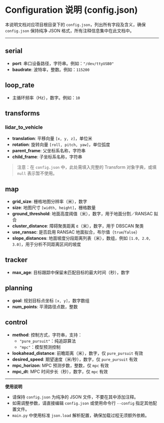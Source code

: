 # Configuration 说明 (config.json)

本说明文档对应项目根目录下的 `config.json`，列出所有字段及含义，确保 `config.json` 保持纯净 JSON 格式，所有注释信息集中在此文档中。

---

## serial

- **port**: 串口设备路径，字符串。例如：`"/dev/ttyUSB0"`
- **baudrate**: 波特率，整数。例如：`115200`

## loop_rate

- 主循环频率（Hz），数字。例如：`10`

## transforms

### lidar_to_vehicle

- **translation**: 平移向量 `[x, y, z]`，单位米
- **rotation**: 旋转向量 `[roll, pitch, yaw]`，单位弧度
- **parent_frame**: 父坐标系名称，字符串
- **child_frame**: 子坐标系名称，字符串

> 注意：在 `config.json` 中，此处需填入完整的 Transform 对象字典，或填 `null` 表示暂不使用。

## map

- **grid_size**: 栅格地图分辨率（米），数字
- **size**: 地图尺寸 `[width, height]`，栅格数量
- **ground_threshold**: 地面高度阈值（米），数字，用于地面分割／RANSAC 拟合
- **cluster_distance**: 障碍聚类距离 ε（米），数字，用于 DBSCAN 聚类
- **use_ransac**: 是否启用 RANSAC 地面拟合，布尔值（`true`/`false`）
- **slope_distances**: 地面坡度分段距离列表（米），数组，例如 `[1.0, 2.0, 3.0]`，用于分析不同距离区间的坡度

## tracker

- **max_age**: 目标跟踪中保留未匹配目标的最大时间（秒），数字

## planning

- **goal**: 规划目标点坐标 `[x, y]`，数字数组
- **num_points**: 平滑路径点数，整数

## control

- **method**: 控制方式，字符串，支持：
  - `"pure_pursuit"`：纯追踪算法
  - `"mpc"`：模型预测控制
- **lookahead_distance**: 前瞻距离（米），数字，仅 `pure_pursuit` 有效
- **desired_speed**: 期望速度（米/秒），数字，仅 `pure_pursuit` 有效
- **mpc_horizon**: MPC 预测步数，整数，仅 `mpc` 有效
- **mpc_dt**: MPC 时间步长（秒），数字，仅 `mpc` 有效

---

**使用说明**

- 请保持 `config.json` 为纯净的 JSON 文件，不要在其中添加注释。
- 如需调整参数，请直接编辑 `config.json` 或使用命令行 `--config` 指定其他配置文件。
- `main.py` 中使用标准 `json.load` 解析配置，确保加载过程无须额外依赖。
